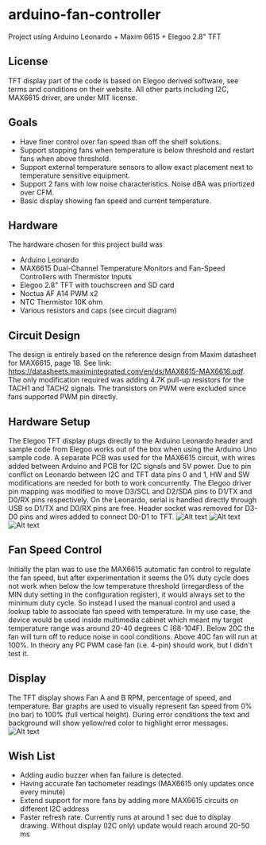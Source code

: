 # arduino-fan-controller
Project using Arduino Leonardo + Maxim 6615 + Elegoo 2.8" TFT 

## License
TFT display part of the code is based on Elegoo derived software, see terms and conditions on their website. All other parts including I2C, MAX6615 driver, are under MIT license.

## Goals
* Have finer control over fan speed than off the shelf solutions.
* Support stopping fans when temperature is below threshold and restart fans when above threshold.
* Support external temperature sensors to allow exact placement next to temperature sensitive equipment.
* Support 2 fans with low noise characteristics. Noise dBA was priortized over CFM.
* Basic display showing fan speed and current temperature.

## Hardware
The hardware chosen for this project build was
* Arduino Leonardo
* MAX6615 Dual-Channel Temperature Monitors and Fan-Speed Controllers with Thermistor Inputs
* Elegoo 2.8" TFT with touchscreen and SD card
* Noctua AF A14 PWM x2
* NTC Thermistor 10K ohm
* Various resistors and caps (see circuit diagram)

## Circuit Design
The design is entirely based on the reference design from Maxim datasheet for MAX6615, page 18. See link: https://datasheets.maximintegrated.com/en/ds/MAX6615-MAX6616.pdf. The only modification required was adding 4.7K pull-up resistors for the TACH1 and TACH2 signals. The transistors on PWM were excluded since fans supported PWM pin directly.

## Hardware Setup
The Elegoo TFT display plugs directly to the Arduino Leonardo header and sample code from Elegoo works out of the box when using the Arduino Uno sample code. A separate PCB was used for the MAX6615 circuit, with wires added between Arduino and PCB for I2C signals and 5V power. Due to pin conflict on Leonardo between I2C and TFT data pins 0 and 1, HW and SW modifications are needed for both to work concurrently. The Elegoo driver pin mapping was modified to move D3/SCL and D2/SDA pins to D1/TX and D0/RX pins respectively. On the Leonardo, serial is handled directly through USB so D1/TX and D0/RX pins are free. Header socket was removed for D3-D0 pins and wires added to connect D0-D1 to TFT.
![Alt text](doc/pcb_prototype.JPG?raw=true "PCB sample")
![Alt text](doc/leo_wiring.JPG?raw=true "Leonardo wire out")
![Alt text](doc/tft_wiring.JPG?raw=true "Leonardo Connector modification")

## Fan Speed Control
Initially the plan was to use the MAX6615 automatic fan control to regulate the fan speed, but after experimentation it seems the 0% duty cycle does not work when below the low temperature threshold (irregardless of the MIN duty setting in the configuration register), it would always set to the minimum duty cycle. So instead I used the manual control and used a lookup table to associate fan speed with temperature. In my use case, the device would be used inside multimedia cabinet which meant my target temperature range was around 20-40 degrees C (68-104F). Below 20C the fan will turn off to reduce noise in cool conditions. Above 40C fan will run at 100%. In theory any PC PWM case fan (i.e. 4-pin) should work, but I didn't test it.

## Display
The TFT display shows Fan A and B RPM, percentage of speed, and temperature. Bar graphs are used to visually represent fan speed from 0% (no bar) to 100% (full vertical height). During error conditions the text and background will show yellow/red color to highlight error messages.
![Alt text](doc/display_ref.JPG?raw=true "Display")

## Wish List
* Adding audio buzzer when fan failure is detected.
* Having accurate fan tachometer readings (MAX6615 only updates once every minute)
* Extend support for more fans by adding more MAX6615 circuits on different I2C address
* Faster refresh rate. Currently runs at around 1 sec due to display drawing. Without display (I2C only) update would reach around 20-50 ms
